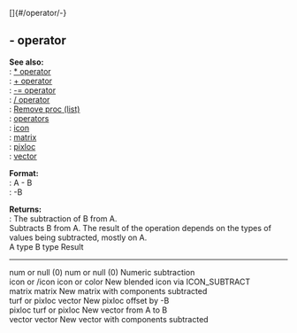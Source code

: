 []{#/operator/-}    
## - operator    
**See also:**    
:   [\* operator](/ref/operator/*)    
:   [+ operator](/ref/operator/+)    
:   [-= operator](/ref/operator/-=)    
:   [/ operator](/ref/operator//)    
:   [Remove proc (list)](/ref/list/proc/Remove)    
:   [operators](/ref/operator)    
:   [icon](/ref/icon)    
:   [matrix](/ref/matrix)    
:   [pixloc](/ref/pixloc)    
:   [vector](/ref/vector)    
<!-- -->    
**Format:**    
:   A - B    
:   -B    
<!-- -->    
**Returns:**    
:   The subtraction of B from A.    
Subtracts B from A. The result of the operation depends on the types of    
values being subtracted, mostly on A.    
  A type            B type            Result    
  ----------------- ----------------- ---------------------------------------    
  num or null (0)   num or null (0)   Numeric subtraction    
  icon or /icon     icon or color     New blended icon via ICON_SUBTRACT    
  matrix            matrix            New matrix with components subtracted    
  turf or pixloc    vector            New pixloc offset by -B    
  pixloc            turf or pixloc    New vector from A to B    
  vector            vector            New vector with components subtracted  